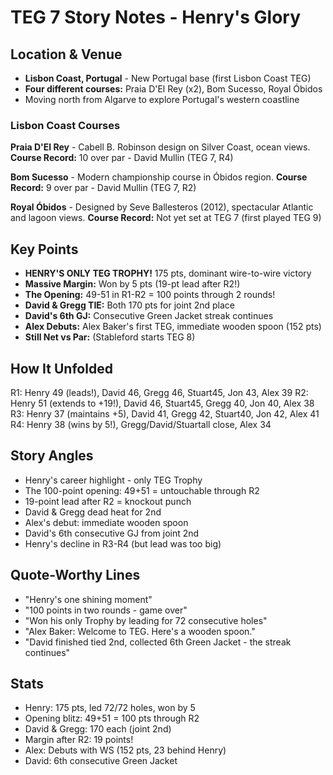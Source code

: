 # TEG 7 Story Notes - Henry's Glory

## Location & Venue
- **Lisbon Coast, Portugal** - New Portugal base (first Lisbon Coast TEG)
- **Four different courses:** Praia D'El Rey (x2), Bom Sucesso, Royal Óbidos
- Moving north from Algarve to explore Portugal's western coastline

### Lisbon Coast Courses
**Praia D'El Rey** - Cabell B. Robinson design on Silver Coast, ocean views.
**Course Record:** 10 over par - David Mullin (TEG 7, R4)

**Bom Sucesso** - Modern championship course in Óbidos region.
**Course Record:** 9 over par - David Mullin (TEG 7, R2)

**Royal Óbidos** - Designed by Seve Ballesteros (2012), spectacular Atlantic and lagoon views.
**Course Record:** Not yet set at TEG 7 (first played TEG 9)

## Key Points
- **HENRY'S ONLY TEG TROPHY!** 175 pts, dominant wire-to-wire victory
- **Massive Margin:** Won by 5 pts (19-pt lead after R2!)
- **The Opening:** 49-51 in R1-R2 = 100 points through 2 rounds!
- **David & Gregg TIE:** Both 170 pts for joint 2nd place
- **David's 6th GJ:** Consecutive Green Jacket streak continues
- **Alex Debuts:** Alex Baker's first TEG, immediate wooden spoon (152 pts)
- **Still Net vs Par:** (Stableford starts TEG 8)

## How It Unfolded
R1: Henry 49 (leads!), David 46, Gregg 46, Stuart45, Jon 43, Alex 39
R2: Henry 51 (extends to +19!), David 46, Stuart45, Gregg 40, Jon 40, Alex 38
R3: Henry 37 (maintains +5), David 41, Gregg 42, Stuart40, Jon 42, Alex 41
R4: Henry 38 (wins by 5!), Gregg/David/Stuartall close, Alex 34

## Story Angles
- Henry's career highlight - only TEG Trophy
- The 100-point opening: 49+51 = untouchable through R2
- 19-point lead after R2 = knockout punch
- David & Gregg dead heat for 2nd
- Alex's debut: immediate wooden spoon
- David's 6th consecutive GJ from joint 2nd
- Henry's decline in R3-R4 (but lead was too big)

## Quote-Worthy Lines
- "Henry's one shining moment"
- "100 points in two rounds - game over"
- "Won his only Trophy by leading for 72 consecutive holes"
- "Alex Baker: Welcome to TEG. Here's a wooden spoon."
- "David finished tied 2nd, collected 6th Green Jacket - the streak continues"

## Stats
- Henry: 175 pts, led 72/72 holes, won by 5
- Opening blitz: 49+51 = 100 pts through R2
- David & Gregg: 170 each (joint 2nd)
- Margin after R2: 19 points!
- Alex: Debuts with WS (152 pts, 23 behind Henry)
- David: 6th consecutive Green Jacket
